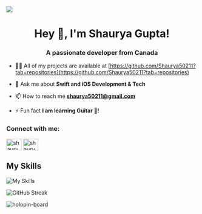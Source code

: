 

<img src="https://github.com/Shaurya50211/Shaurya50211/assets/74823287/4a706f75-dfd4-45bb-a3a2-e74e89485cb8">


<h1 align="center">Hey 👋, I'm Shaurya Gupta!</h1>
<h3 align="center">A passionate developer from Canada</h3>

- 👨‍💻 All of my projects are available at [https://github.com/Shaurya50211?tab=repositories](https://github.com/Shaurya50211?tab=repositories)

- 💬 Ask me about **Swift and iOS Development & Tech**

- 📫 How to reach me **shaurya50211@gmail.com**

- ⚡ Fun fact **I am learning Guitar 🎸!**

<h3 align="left">Connect with me:</h3>
<p align="left">
	<a href="https://twitter.com/shaurya50211" target="blank"><img align="center" src="https://raw.githubusercontent.com/rahuldkjain/github-profile-readme-generator/master/src/images/icons/Social/twitter.svg" alt="shaurya50211" height="30" width="40" /></a> <a href="https://www.linkedin.com/in/shaurya-gupta-b32794249/" target="blank"><img align="center" src="https://img.icons8.com/color/344/linkedin.png" alt="shaurya50211" height="30" width="40" /></a>
</p>

<h2>My Skills</h2>

![My Skills](https://skillicons.dev/icons?i=swift,firebase,html,css,tailwind,javascript&theme=light)

![GitHub Streak](https://streak-stats.demolab.com?user=shaurya50211&theme=swift&hide_border=true)

<p><img align="center" src="https://holopin.me/thechosenone" alt="holopin-board"/></p>
